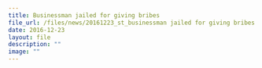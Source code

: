 ```yaml
---
title: Businessman jailed for giving bribes
file_url: /files/news/20161223_st_businessman jailed for giving bribes.pdf
date: 2016-12-23
layout: file
description: ""
image: ""
---
```

